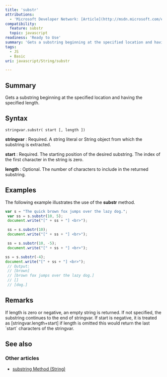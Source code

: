 ```yaml
---
title: 'substr'
attributions:
  - 'Microsoft Developer Network: [Article](http://msdn.microsoft.com/en-us/library/ie/0esxc5wy(v=vs.94).aspx)'
compatibility:
  feature: substr
  topic: javascript
readiness: 'Ready to Use'
summary: 'Gets a substring beginning at the specified location and having the specified length.'
tags:
  - JS
  - Basic
uri: javascript/String/substr

---
```

## Summary

Gets a substring beginning at the specified location and having the specified length.

## Syntax

    stringvar.substr( start [, length ])

**stringvar**
:   Required. A string literal or String object from which the substring is extracted.

**start**
:   Required. The starting position of the desired substring. The index of the first character in the string is zero.

**length**
:   Optional. The number of characters to include in the returned substring.

## Examples

The following example illustrates the use of the **substr** method.

``` js
var s = "The quick brown fox jumps over the lazy dog.";
 var ss = s.substr(10, 5);
 document.write("[" + ss + "] <br>");

 ss = s.substr(10);
 document.write("[" + ss + "] <br>");

 ss = s.substr(10, -5);
 document.write("[" + ss + "] <br>");

ss = s.substr(-4);
document.write("[" + ss + "] <br>");
 // Output:
 // [brown]
 // [brown fox jumps over the lazy dog.]
 // []
 // [dog.]
```

## Remarks

If length is zero or negative, an empty string is returned. If not specified, the substring continues to the end of stringvar. If start is negative, it is treated as [stringvar.length+start] if length is omitted this would return the last \`start\` characters of the stringvar.

## See also

### Other articles

-   [substring Method (String)](/javascript/String/substring)

